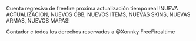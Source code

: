 Cuenta regresiva de freefire proxima actualización tiempo real 
!NUEVA ACTUALIZACION,
NUEVOS OBB,
NUEVOS ITEMS, 
NUEVAS SKINS, 
NUEVAS ARMAS,
NUEVOS MAPAS!

Contador  c todos los derechos reservados a @Xonnky
FreeFirealtime